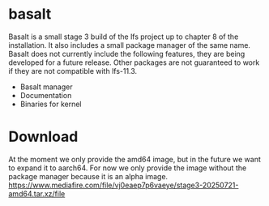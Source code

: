 # basalt
Basalt is a small stage 3 build of the lfs project up to chapter 8 of the installation. It also includes a small package manager of the same name.
Basalt does not currently include the following features, they are being developed for a future release. Other packages are not guaranteed to work if they are not compatible with lfs-11.3.
- Basalt manager
- Documentation
- Binaries for kernel

# Download
At the moment we only provide the amd64 image, but in the future we want to expand it to aarch64.
For now we only provide the image without the package manager because it is an alpha image.
https://www.mediafire.com/file/vj0eaep7p6vaeye/stage3-20250721-amd64.tar.xz/file
